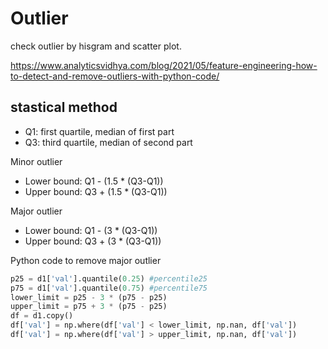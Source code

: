 # Outlier

check outlier by hisgram and scatter plot.

https://www.analyticsvidhya.com/blog/2021/05/feature-engineering-how-to-detect-and-remove-outliers-with-python-code/

## stastical method
- Q1: first quartile, median of first part
- Q3: third quartile, median of second part

Minor outlier
- Lower bound: Q1 - (1.5 * (Q3-Q1))
- Upper bound: Q3 + (1.5 * (Q3-Q1))

Major outlier
- Lower bound: Q1 - (3 * (Q3-Q1))
- Upper bound: Q3 + (3 * (Q3-Q1))

Python code to remove major outlier
```py
p25 = d1['val'].quantile(0.25) #percentile25
p75 = d1['val'].quantile(0.75) #percentile75
lower_limit = p25 - 3 * (p75 - p25)
upper_limit = p75 + 3 * (p75 - p25)
df = d1.copy()
df['val'] = np.where(df['val'] < lower_limit, np.nan, df['val'])
df['val'] = np.where(df['val'] > upper_limit, np.nan, df['val'])
```
